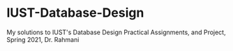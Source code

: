 # IUST-Database-Design
My solutions to IUST's Database Design Practical Assignments, and Project, Spring 2021, Dr. Rahmani
